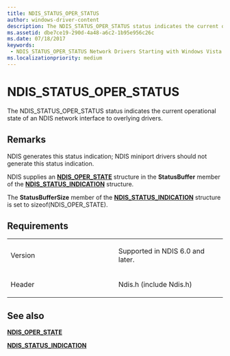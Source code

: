 ```yaml
---
title: NDIS_STATUS_OPER_STATUS
author: windows-driver-content
description: The NDIS_STATUS_OPER_STATUS status indicates the current operational state of an NDIS network interface to overlying drivers.
ms.assetid: dbe7ce19-290d-4a48-a6c2-1b95e956c26c
ms.date: 07/18/2017 
keywords:
 - NDIS_STATUS_OPER_STATUS Network Drivers Starting with Windows Vista
ms.localizationpriority: medium
---
```


# NDIS\_STATUS\_OPER\_STATUS


The NDIS\_STATUS\_OPER\_STATUS status indicates the current operational state of an NDIS network interface to overlying drivers.

Remarks
-------

NDIS generates this status indication; NDIS miniport drivers should not generate this status indication.

NDIS supplies an [**NDIS\_OPER\_STATE**](https://msdn.microsoft.com/library/windows/hardware/ff566737) structure in the **StatusBuffer** member of the [**NDIS\_STATUS\_INDICATION**](https://msdn.microsoft.com/library/windows/hardware/ff567373) structure.

The **StatusBufferSize** member of the [**NDIS\_STATUS\_INDICATION**](https://msdn.microsoft.com/library/windows/hardware/ff567373) structure is set to sizeof(NDIS\_OPER\_STATE).

Requirements
------------

<table>
<colgroup>
<col width="50%" />
<col width="50%" />
</colgroup>
<tbody>
<tr class="odd">
<td><p>Version</p></td>
<td><p>Supported in NDIS 6.0 and later.</p></td>
</tr>
<tr class="even">
<td><p>Header</p></td>
<td>Ndis.h (include Ndis.h)</td>
</tr>
</tbody>
</table>

## See also


[**NDIS\_OPER\_STATE**](https://msdn.microsoft.com/library/windows/hardware/ff566737)

[**NDIS\_STATUS\_INDICATION**](https://msdn.microsoft.com/library/windows/hardware/ff567373)

 

 




